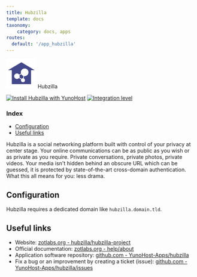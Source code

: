 ```yaml
---
title: Hubzilla
template: docs
taxonomy:
    category: docs, apps
routes:
  default: '/app_hubzilla'
---
```


<img src="/images/hubzilla_logo.png" width="80px" alt="Hubzilla's logo"> Hubzilla

[![Install Hubzilla with YunoHost](https://install-app.yunohost.org/install-with-yunohost.png)](https://install-app.yunohost.org/?app=hubzilla) [![Integration level](https://dash.yunohost.org/integration/hubzilla.svg)](https://dash.yunohost.org/appci/app/hubzilla)

### Index

- [Configuration](#Configuration)
- [Useful links](#useful-links)

Hubzilla is a social networking platform built with control of your privacy at center stage. Your online communications can be as public as you wish or as private as you require. Private conversations, private photos, private videos. Your media isn't hidden behind an obscure URL which can be guessed, it is protected by state-of-the-art cross-domain authentication. What this all means for you: less drama.

## Configuration

Hubzilla requires a dedicated domain like `hubzilla.domain.tld`.

## Useful links

+ Website: [zotlabs.org - hubzilla/hubzilla-project](https://zotlabs.org/page/hubzilla/hubzilla-project)
+ Official documentation: [zotlabs.org - help/about](https://zotlabs.org/help/en/about/about)
+ Application software repository: [github.com - YunoHost-Apps/hubzilla](https://github.com/YunoHost-Apps/hubzilla_ynh)
+ Fix a bug or an improvement by creating a ticket (issue): [github.com - YunoHost-Apps/hubzilla/issues](https://github.com/YunoHost-Apps/hubzilla_ynh/issues)
